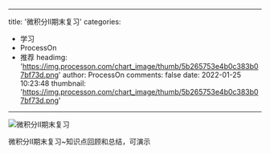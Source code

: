 
---
title: '微积分II期末复习'
categories: 
 - 学习
 - ProcessOn
 - 推荐
headimg: 'https://img.processon.com/chart_image/thumb/5b265753e4b0c383b07bf73d.png'
author: ProcessOn
comments: false
date: 2022-01-25 10:23:48
thumbnail: 'https://img.processon.com/chart_image/thumb/5b265753e4b0c383b07bf73d.png'
---

<div>   
<img class="thumb" alt="微积分II期末复习" src="https://img.processon.com/chart_image/thumb/5b265753e4b0c383b07bf73d.png" referrerpolicy="no-referrer">
<p>微积分II期末复习~知识点回顾和总结，可演示</p>  
</div>
            